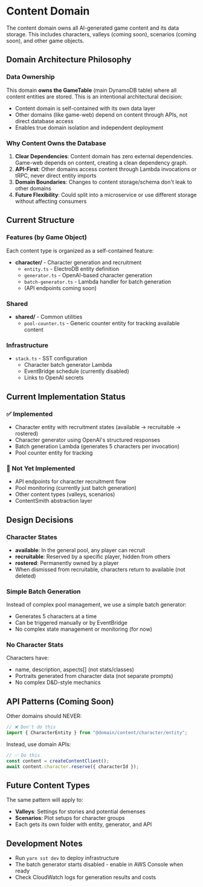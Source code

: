 # Content Domain

The content domain owns all AI-generated game content and its data storage. This includes characters, valleys (coming soon), scenarios (coming soon), and other game objects. 

## Domain Architecture Philosophy

### Data Ownership
This domain **owns the GameTable** (main DynamoDB table) where all content entities are stored. This is an intentional architectural decision:
- Content domain is self-contained with its own data layer
- Other domains (like game-web) depend on content through APIs, not direct database access
- Enables true domain isolation and independent deployment

### Why Content Owns the Database
1. **Clear Dependencies**: Content domain has zero external dependencies. Game-web depends on content, creating a clean dependency graph.
2. **API-First**: Other domains access content through Lambda invocations or tRPC, never direct entity imports
3. **Domain Boundaries**: Changes to content storage/schema don't leak to other domains
4. **Future Flexibility**: Could split into a microservice or use different storage without affecting consumers

## Current Structure

### Features (by Game Object)

Each content type is organized as a self-contained feature:

- **character/** - Character generation and recruitment
  - `entity.ts` - ElectroDB entity definition
  - `generator.ts` - OpenAI-based character generation
  - `batch-generator.ts` - Lambda handler for batch generation
  - (API endpoints coming soon)

### Shared

- **shared/** - Common utilities
  - `pool-counter.ts` - Generic counter entity for tracking available content

### Infrastructure

- `stack.ts` - SST configuration
  - Character batch generator Lambda
  - EventBridge schedule (currently disabled)
  - Links to OpenAI secrets

## Current Implementation Status

### ✅ Implemented
- Character entity with recruitment states (available → recruitable → rostered)
- Character generator using OpenAI's structured responses
- Batch generation Lambda (generates 5 characters per invocation)
- Pool counter entity for tracking

### 🚧 Not Yet Implemented
- API endpoints for character recruitment flow
- Pool monitoring (currently just batch generation)
- Other content types (valleys, scenarios)
- ContentSmith abstraction layer

## Design Decisions

### Character States
- **available**: In the general pool, any player can recruit
- **recruitable**: Reserved by a specific player, hidden from others
- **rostered**: Permanently owned by a player
- When dismissed from recruitable, characters return to available (not deleted)

### Simple Batch Generation
Instead of complex pool management, we use a simple batch generator:
- Generates 5 characters at a time
- Can be triggered manually or by EventBridge
- No complex state management or monitoring (for now)

### No Character Stats
Characters have:
- name, description, aspects[] (not stats/classes)
- Portraits generated from character data (not separate prompts)
- No complex D&D-style mechanics

## API Patterns (Coming Soon)

Other domains should NEVER:
```typescript
// ❌ Don't do this
import { CharacterEntity } from "@domain/content/character/entity";
```

Instead, use domain APIs:
```typescript
// ✅ Do this
const content = createContentClient();
await content.character.reserve({ characterId });
```

## Future Content Types

The same pattern will apply to:
- **Valleys**: Settings for stories and potential demenses
- **Scenarios**: Plot setups for character groups
- Each gets its own folder with entity, generator, and API

## Development Notes

- Run `yarn sst dev` to deploy infrastructure
- The batch generator starts disabled - enable in AWS Console when ready
- Check CloudWatch logs for generation results and costs